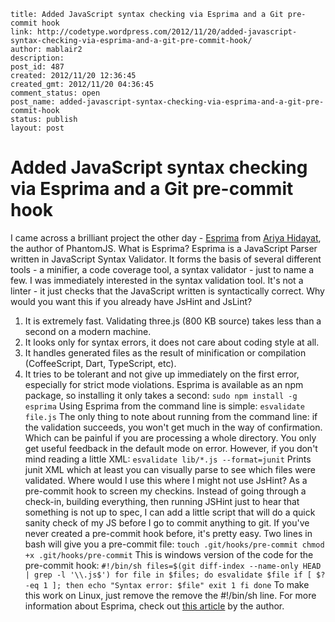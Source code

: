 ```
title: Added JavaScript syntax checking via Esprima and a Git pre-commit hook
link: http://codetype.wordpress.com/2012/11/20/added-javascript-syntax-checking-via-esprima-and-a-git-pre-commit-hook/
author: mablair2
description: 
post_id: 487
created: 2012/11/20 12:36:45
created_gmt: 2012/11/20 04:36:45
comment_status: open
post_name: added-javascript-syntax-checking-via-esprima-and-a-git-pre-commit-hook
status: publish
layout: post
```

# Added JavaScript syntax checking via Esprima and a Git pre-commit hook

I came across a brilliant project the other day - [Esprima](http://esprima.org/) from [Ariya Hidayat](https://plus.google.com/103266860731871773002/posts), the author of PhantomJS. What is Esprima? Esprima is a JavaScript Parser written in JavaScript Syntax Validator. It forms the basis of several different tools - a minifier, a code coverage tool, a syntax validator - just to name a few. I was immediately interested in the syntax validation tool. It's not a linter - it just checks that the JavaScript written is syntactically correct. Why would you want this if you already have JsHint and JsLint? 

  1. It is extremely fast. Validating three.js (800 KB source) takes less than a second on a modern machine.
  2. It looks only for syntax errors, it does not care about coding style at all. 
  3. It handles generated files as the result of minification or compilation (CoffeeScript, Dart, TypeScript, etc). 
  4. It tries to be tolerant and not give up immediately on the first error, especially for strict mode violations. 
Esprima is available as an npm package, so installing it only takes a second: `sudo npm install -g esprima` Using Esprima from the command line is simple: `esvalidate file.js` The only thing to note about running from the command line: if the validation succeeds, you won't get much in the way of confirmation. Which can be painful if you are processing a whole directory. You only get useful feedback in the default mode on error. However, if you don't mind reading a little XML: `esvalidate lib/*.js --format=junit` Prints junit XML which at least you can visually parse to see which files were validated. Where would I use this where I might not use JsHint? As a pre-commit hook to screen my checkins. Instead of going through a check-in, building everything, then running JSHint just to hear that something is not up to spec, I can add a little script that will do a quick sanity check of my JS before I go to commit anything to git. If you've never created a pre-commit hook before, it's pretty easy. Two lines in bash will give you a pre-commit file: `touch .git/hooks/pre-commit chmod +x .git/hooks/pre-commit` This is windows version of the code for the pre-commit hook: ` #!/bin/sh files=$(git diff-index --name-only HEAD | grep -l '\\.js$') for file in $files; do esvalidate $file if [ $? -eq 1 ]; then echo "Syntax error: $file" exit 1 fi done ` To make this work on Linux, just remove the remove the #!/bin/sh line. For more information about Esprima, check out [this article](http://ariya.ofilabs.com/2012/10/javascript-validator-with-esprima.html) by the author.